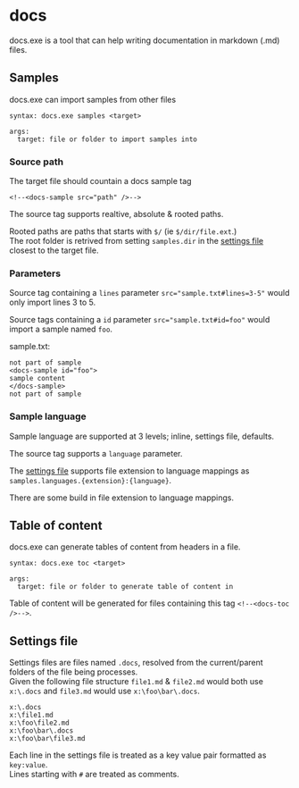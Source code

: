 # docs

docs.exe is a tool that can help writing documentation in markdown (.md) files.

## Samples

docs.exe can import samples from other files

```
syntax: docs.exe samples <target>

args:
  target: file or folder to import samples into
```

### Source path

The target file should countain a docs sample tag

```
<!--<docs-sample src="path" />-->
```

The source tag supports realtive, absolute & rooted paths.

Rooted paths are paths that starts with `$/` (ie `$/dir/file.ext`.)  
The root folder is retrived from setting `samples.dir` in the [settings file](#settings-file) closest to the target file.

### Parameters

Source tag containing a `lines` parameter `src="sample.txt#lines=3-5"` would only import lines 3 to 5.

Source tags containing a `id` parameter `src="sample.txt#id=foo"` would import a sample named `foo`.

sample.txt:
```
not part of sample
<docs-sample id="foo">
sample content
</docs-sample>
not part of sample
```

### Sample language

Sample language are supported at 3 levels; inline, settings file, defaults.

The source tag supports a `language` parameter.

The [settings file](#settings-file) supports file extension to language mappings as `samples.languages.{extension}:{language}`.

There are some build in file extension to language mappings.

## Table of content

docs.exe can generate tables of content from headers in a file.

```
syntax: docs.exe toc <target>

args:
  target: file or folder to generate table of content in
```

Table of content will be generated for files containing this tag `<!--<docs-toc />-->`.

## Settings file

Settings files are files named `.docs`, resolved from the current/parent folders of the file being processes.  
Given the following file structure `file1.md` & `file2.md` would both use `x:\.docs` and `file3.md` would use `x:\foo\bar\.docs`.
```
x:\.docs
x:\file1.md
x:\foo\file2.md
x:\foo\bar\.docs
x:\foo\bar\file3.md
```

Each line in the settings file is treated as a key value pair formatted as `key:value`.  
Lines starting with `#` are treated as comments.